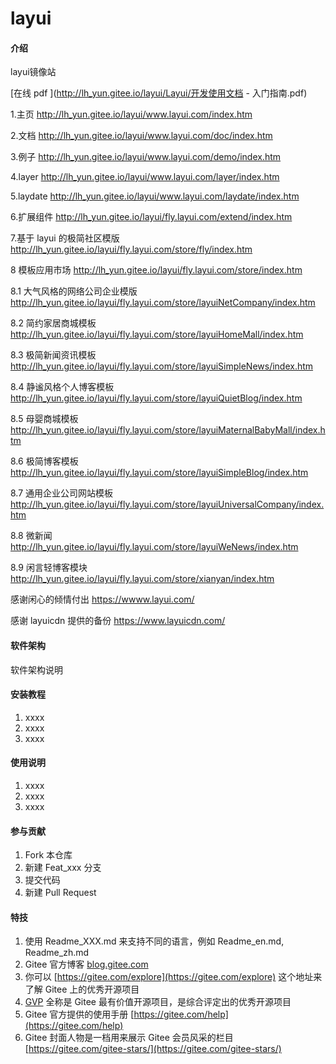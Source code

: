 # layui

#### 介绍
layui镜像站

[在线 pdf ](http://lh_yun.gitee.io/layui/Layui/开发使用文档 - 入门指南.pdf)

1.主页
http://lh_yun.gitee.io/layui/www.layui.com/index.htm

2.文档
http://lh_yun.gitee.io/layui/www.layui.com/doc/index.htm

3.例子
http://lh_yun.gitee.io/layui/www.layui.com/demo/index.htm

4.layer
http://lh_yun.gitee.io/layui/www.layui.com/layer/index.htm

5.laydate
http://lh_yun.gitee.io/layui/www.layui.com/laydate/index.htm

6.扩展组件
http://lh_yun.gitee.io/layui/fly.layui.com/extend/index.htm

7.基于 layui 的极简社区模版
http://lh_yun.gitee.io/layui/fly.layui.com/store/fly/index.htm

8 模板应用市场
http://lh_yun.gitee.io/layui/fly.layui.com/store/index.htm

8.1 大气风格的网络公司企业模版
http://lh_yun.gitee.io/layui/fly.layui.com/store/layuiNetCompany/index.htm

8.2 简约家居商城模板
http://lh_yun.gitee.io/layui/fly.layui.com/store/layuiHomeMall/index.htm

8.3 极简新闻资讯模板
http://lh_yun.gitee.io/layui/fly.layui.com/store/layuiSimpleNews/index.htm

8.4 静谧风格个人博客模板
http://lh_yun.gitee.io/layui/fly.layui.com/store/layuiQuietBlog/index.htm

8.5 母婴商城模板
http://lh_yun.gitee.io/layui/fly.layui.com/store/layuiMaternalBabyMall/index.htm

8.6 极简博客模板
http://lh_yun.gitee.io/layui/fly.layui.com/store/layuiSimpleBlog/index.htm

8.7 通用企业公司网站模板
http://lh_yun.gitee.io/layui/fly.layui.com/store/layuiUniversalCompany/index.htm

8.8 微新闻
http://lh_yun.gitee.io/layui/fly.layui.com/store/layuiWeNews/index.htm

8.9 闲言轻博客模块
http://lh_yun.gitee.io/layui/fly.layui.com/store/xianyan/index.htm

感谢闲心的倾情付出
https://wwww.layui.com/

感谢 layuicdn 提供的备份
https://www.layuicdn.com/

#### 软件架构
软件架构说明


#### 安装教程

1.  xxxx
2.  xxxx
3.  xxxx

#### 使用说明

1.  xxxx
2.  xxxx
3.  xxxx

#### 参与贡献

1.  Fork 本仓库
2.  新建 Feat_xxx 分支
3.  提交代码
4.  新建 Pull Request


#### 特技

1.  使用 Readme\_XXX.md 来支持不同的语言，例如 Readme\_en.md, Readme\_zh.md
2.  Gitee 官方博客 [blog.gitee.com](https://blog.gitee.com)
3.  你可以 [https://gitee.com/explore](https://gitee.com/explore) 这个地址来了解 Gitee 上的优秀开源项目
4.  [GVP](https://gitee.com/gvp) 全称是 Gitee 最有价值开源项目，是综合评定出的优秀开源项目
5.  Gitee 官方提供的使用手册 [https://gitee.com/help](https://gitee.com/help)
6.  Gitee 封面人物是一档用来展示 Gitee 会员风采的栏目 [https://gitee.com/gitee-stars/](https://gitee.com/gitee-stars/)
